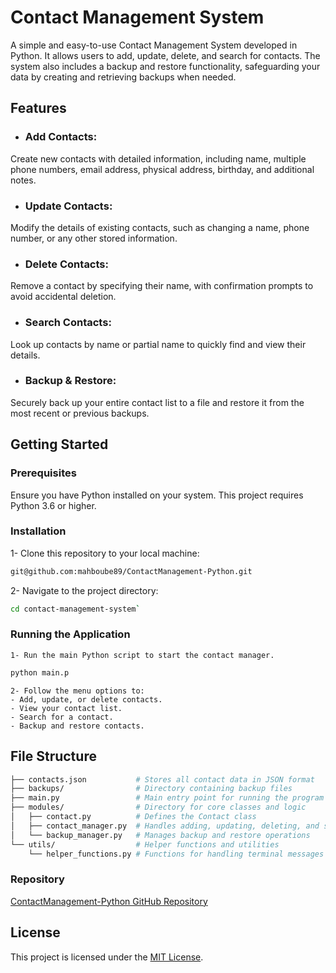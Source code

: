 # Contact Management System

A simple and easy-to-use Contact Management System developed in Python. It allows users to add, update, delete, and search for contacts. The system also includes a backup and restore functionality, safeguarding your data by creating and retrieving backups when needed.

## Features

- ### Add Contacts:
 Create new contacts with detailed information, including name, multiple phone numbers, email address, physical address, birthday, and additional notes.
- ### Update Contacts:
 Modify the details of existing contacts, such as changing a name, phone number, or any other stored information.
- ### Delete Contacts:
 Remove a contact by specifying their name, with confirmation prompts to avoid accidental deletion.
- ### Search Contacts:
 Look up contacts by name or partial name to quickly find and view their details.
- ### Backup & Restore:
 Securely back up your entire contact list to a file and restore it from the most recent or previous backups.

## Getting Started

### Prerequisites
Ensure you have Python installed on your system. This project requires Python 3.6 or higher.

### Installation
1- Clone this repository to your local machine:

```bash
git@github.com:mahboube89/ContactManagement-Python.git
```

2- Navigate to the project directory:


```bash
cd contact-management-system`
```

### Running the Application

    1- Run the main Python script to start the contact manager.
```bash
python main.p
```

    2- Follow the menu options to:
    - Add, update, or delete contacts.
    - View your contact list.
    - Search for a contact.
    - Backup and restore contacts.

## File Structure
```bash
├── contacts.json           # Stores all contact data in JSON format
├── backups/                # Directory containing backup files
├── main.py                 # Main entry point for running the program
├── modules/                # Directory for core classes and logic
│   ├── contact.py          # Defines the Contact class
│   ├── contact_manager.py  # Handles adding, updating, deleting, and searching contacts
│   └── backup_manager.py   # Manages backup and restore operations
└── utils/                  # Helper functions and utilities
    └── helper_functions.py # Functions for handling terminal messages and other utilities
```

### Repository

[ContactManagement-Python GitHub Repository](https://github.com/mahboube89/ContactManagement-Python.git)

## License
This project is licensed under the [MIT License](https://opensource.org/licenses/MIT).